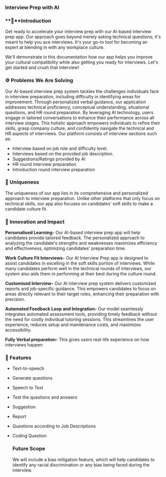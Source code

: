 ### Interview Prep with AI
### **📜**Introduction

Get ready to accelerate your interview prep with our AI-based interview prep app. Our approach goes beyond merely asking technical questions; it's meant to help you ace interviews. It's your go-to tool for becoming an expert at blending in with any workplace culture.

We'll demonstrate in this documentation how our app helps you improve your cultural compatibility while also getting you ready for interviews. Let's get started and crush that interview!

### ⚙️ Problems We Are Solving

Our AI-based interview prep system tackles the challenges individuals face in interview preparation, including difficulty in identifying areas for improvement. Through personalized verbal guidance, our application addresses technical proficiency, conceptual understanding, situational questions, and HR round preparation. By leveraging AI technology, users engage in tailored conversations to enhance their performance across all interview stages. This holistic approach empowers individuals to refine their skills, grasp company culture, and confidently navigate the technical and HR aspects of interviews. 
Our platform consists of interview sections such as:
- Interview based on job role and difficulty level.
- Interviews based on the provided job description.
- Suggestions/Ratings provided by AI
- HR round interview preparation
- Introduction round interview preparation

### 🌟 Uniqueness

The uniqueness of our app lies in its comprehensive and personalized approach to interview preparation. Unlike other platforms that only focus on technical skills, our app also focuses on candidates' soft skills to make a candidate culture fit.

### 🌱 Innovation and Impact

**Personalised Learning-** Our AI-based interview prep app will help candidates provide tailored feedback. The personalized approach to analyzing the candidate's strengths and weaknesses maximizes efficiency and effectiveness, optimizing candidates' preparation time.

**Work Culture Fit Interviews-**  Our AI Interview Prep app is designed to assist candidates in excelling in the soft skills portion of interviews. While many candidates perform well in the technical rounds of interviews, our system also aids them in performing at their best during the culture round. 

**Customised Interview-**   Our AI interview prep system delivers customized reports and job-specific guidance. This empowers candidates to focus on areas directly relevant to their target roles, enhancing their preparation with precision.

**Automated Feedback Loop and Integration-** Our model seamlessly integrates automated assessment tools, providing timely feedback without the need for costly individual tutoring sessions. This streamlines the user experience, reduces setup and maintenance costs, and maximizes accessibility.

**Fully Verbal preparation-** This gives users real-life experience on how interviews happen 

### 🤖 Features
- Text-to-speech
- Generate questions
- Speech to Text
- Test the questions and answers
- Suggestion
- Report
- Questions according to Job Descriptions
- Coding Question

  ### Future Scope
  We will include a bias mitigation feature, which will help candidates to identify any racial discrimination or any bias being faced during the interview.
